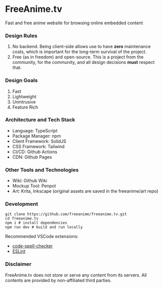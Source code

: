 # FreeAnime.tv
Fast and free anime website for browsing online embedded content

### Design Rules
1. No backend. Being client-side allows use to have **zero** maintenance costs, which is important for the long-term survival of the project.
2. Free (as in freedom) and open-source. This is a project from the community, for the community, and all design decisions **must** respect that.

### Design Goals
1. Fast
2. Lightweight
3. Unintrusive
4. Feature Rich

### Architecture and Tech Stack
- Language: TypeScript
- Package Manager: npm
- Client Framework: SolidJS
- CSS Framework: Tailwind
- CI/CD: Github Actions
- CDN: Github Pages

### Other Tools and Technologies
- Wiki: Github Wiki
- Mockup Tool: Penpot
- Art: Krita, Inkscape (original assets are saved in the freeanime/art repo)

### Development
```
git clone https://github.com/freeanime/freeanime.tv.git
cd freeanime.tv
npm i # install dependencies
npm run dev # build and run locally
```
Recommended VSCode extensions:
- [code-spell-checker](https://marketplace.visualstudio.com/items?itemName=streetsidesoftware.code-spell-checker)
- [ESLint](https://marketplace.visualstudio.com/items?itemName=dbaeumer.vscode-eslint)

### Disclaimer
FreeAnime.tv does not store or serve any content from its servers. All contents are provided by non-affiliated third parties.
